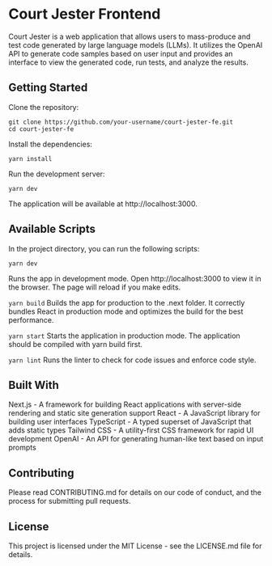 # Court Jester Frontend
Court Jester is a web application that allows users to mass-produce and test code generated by large language models (LLMs). It utilizes the OpenAI API to generate code samples based on user input and provides an interface to view the generated code, run tests, and analyze the results.

## Getting Started
Clone the repository:

```
git clone https://github.com/your-username/court-jester-fe.git
cd court-jester-fe
```

Install the dependencies:

```
yarn install
```

Run the development server:

```
yarn dev
```

The application will be available at http://localhost:3000.

## Available Scripts

In the project directory, you can run the following scripts:
```
yarn dev
```

Runs the app in development mode. Open http://localhost:3000 to view it in the browser. The page will reload if you make edits.

```yarn build```
Builds the app for production to the .next folder. It correctly bundles React in production mode and optimizes the build for the best performance.

```yarn start```
Starts the application in production mode. The application should be compiled with yarn build first.

```yarn lint```
Runs the linter to check for code issues and enforce code style.

## Built With
Next.js - A framework for building React applications with server-side rendering and static site generation support
React - A JavaScript library for building user interfaces
TypeScript - A typed superset of JavaScript that adds static types
Tailwind CSS - A utility-first CSS framework for rapid UI development
OpenAI - An API for generating human-like text based on input prompts

## Contributing
Please read CONTRIBUTING.md for details on our code of conduct, and the process for submitting pull requests.

## License
This project is licensed under the MIT License - see the LICENSE.md file for details.
